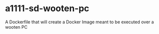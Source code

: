 # a1111-sd-wooten-pc
A Dockerfile that will create a Docker Image meant to be executed over a wooten PC
